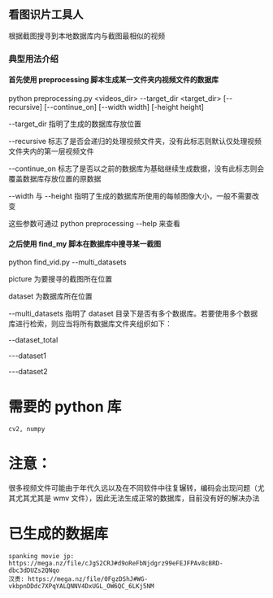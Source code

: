 ## 看图识片工具人

根据截图搜寻到本地数据库内与截图最相似的视频



### 典型用法介绍

#### 首先使用 preprocessing 脚本生成某一文件夹内视频文件的数据库

python preprocessing.py  <videos_dir> --target_dir <target_dir> [--recursive] [--continue_on] [--width width] [-height height]

--target_dir 指明了生成的数据库存放位置

--recursive 标志了是否会递归的处理视频文件夹，没有此标志则默认仅处理视频文件夹内的第一层视频文件

--continue_on 标志了是否以之前的数据库为基础继续生成数据，没有此标志则会覆盖数据库存放位置的原数据

--width 与 --height 指明了生成的数据库所使用的每帧图像大小，一般不需要改变

这些参数可通过 python preprocessing --help 来查看

#### 之后使用 find_my 脚本在数据库中搜寻某一截图

python find_vid.py <picture> <dataset> --multi_datasets

picture 为要搜寻的截图所在位置

dataset 为数据库所在位置

--multi_datasets 指明了 dataset 目录下是否有多个数据库。若要使用多个数据库进行检索，则应当将所有数据库文件夹组织如下：

--dataset_total
    
  ---dataset1
    
  ---dataset2
    
# 需要的 python 库
    cv2, numpy

  # 注意：
  很多视频文件可能由于年代久远以及在不同软件中往复辗转，编码会出现问题（尤其尤其尤其是 wmv 文件），因此无法生成正常的数据库，目前没有好的解决办法

# 已生成的数据库
    
    spanking movie jp: https://mega.nz/file/cJgS2CRJ#d9oReFbNjdgrz99eFEJFPAv8cBRD-dbc3dDUZs2QNqo
    汉责: https://mega.nz/file/0FgzDShJ#WG-vkbpnDDdc7XPqYALQNNV4DxUGL_OW6QC_6LKj5NM
